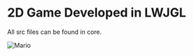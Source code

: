# 2D Game Developed in LWJGL

All src files can be found in core.


![Mario](https://media.giphy.com/media/xUB8TE04zTXwlggP2i/giphy.gif)

